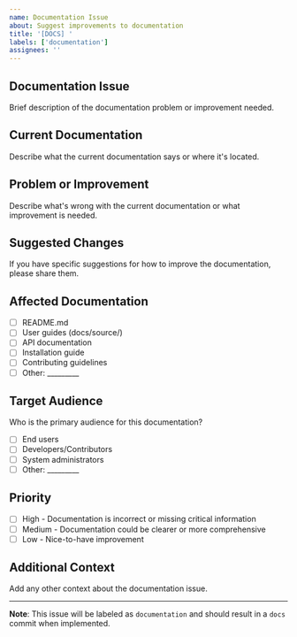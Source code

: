 ```yaml
---
name: Documentation Issue
about: Suggest improvements to documentation
title: '[DOCS] '
labels: ['documentation']
assignees: ''
---
```


## Documentation Issue
Brief description of the documentation problem or improvement needed.

## Current Documentation
Describe what the current documentation says or where it's located.

## Problem or Improvement
Describe what's wrong with the current documentation or what improvement is needed.

## Suggested Changes
If you have specific suggestions for how to improve the documentation, please share them.

## Affected Documentation
- [ ] README.md
- [ ] User guides (docs/source/)
- [ ] API documentation
- [ ] Installation guide
- [ ] Contributing guidelines
- [ ] Other: _________

## Target Audience
Who is the primary audience for this documentation?
- [ ] End users
- [ ] Developers/Contributors
- [ ] System administrators
- [ ] Other: _________

## Priority
- [ ] High - Documentation is incorrect or missing critical information
- [ ] Medium - Documentation could be clearer or more comprehensive
- [ ] Low - Nice-to-have improvement

## Additional Context
Add any other context about the documentation issue.

---

**Note**: This issue will be labeled as `documentation` and should result in a `docs` commit when implemented.

